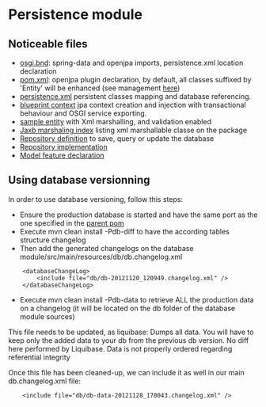 # Persistence module

## Noticeable files

* [osgi.bnd](https://github.com/OsgiliathEnterprise/net.osgiliath.parent/blob/master/net.osgiliath.samples/net.osgiliath.hello/net.osgiliath.hello.model/net.osgiliath.hello.model.jpa/osgi.bnd): spring-data and openjpa imports, persistence.xml location declaration
* [pom.xml](https://github.com/OsgiliathEnterprise/net.osgiliath.parent/blob/master/net.osgiliath.samples/net.osgiliath.hello/net.osgiliath.hello.model/net.osgiliath.hello.model.jpa/pom.xml): openjpa plugin declaration, by default, all classes suffixed by 'Entity' will be enhanced (see management [here](https://github.com/OsgiliathEnterprise/net.osgiliath.parent/blob/master/net.osgiliath.poms/net.osgiliath.pom.repositories/net.osgiliath.pom.reporting/net.osgiliath.pom.plugins/pom.xml))
* [persistence.xml](https://github.com/OsgiliathEnterprise/net.osgiliath.parent/blob/master/net.osgiliath.samples/net.osgiliath.hello/net.osgiliath.hello.model/net.osgiliath.hello.model.jpa/src/main/resources/META-INF/persistence.xml) persistent classes mapping and database referencing.
* [blueprint context](https://github.com/OsgiliathEnterprise/net.osgiliath.parent/blob/master/net.osgiliath.samples/net.osgiliath.hello/net.osgiliath.hello.model/net.osgiliath.hello.model.jpa/src/main/resources/OSGI-INF/blueprint/model.osgi-context.xml) jpa context creation and injection with transactional behaviour and OSGI service exporting.
* [sample entity](https://github.com/OsgiliathEnterprise/net.osgiliath.parent/blob/master/net.osgiliath.samples/net.osgiliath.hello/net.osgiliath.hello.model/net.osgiliath.hello.model.jpa/src/main/java/net/osgiliath/hello/model/jpa/model/HelloEntity.java) with Xml marshalling, and validation enabled
* [Jaxb marshaling index](https://github.com/OsgiliathEnterprise/net.osgiliath.parent/blob/master/net.osgiliath.samples/net.osgiliath.hello/net.osgiliath.hello.model/net.osgiliath.hello.model.jpa/src/main/java/net/osgiliath/hello/model/jpa/model/jaxb.index) listing xml marshallable classe on the package
* [Repository definition](https://github.com/OsgiliathEnterprise/net.osgiliath.parent/blob/master/net.osgiliath.samples/net.osgiliath.hello/net.osgiliath.hello.model/net.osgiliath.hello.model.jpa/src/main/java/net/osgiliath/hello/model/jpa/repository/HelloObjectRepository.java) to save, query or update the database
* [Repository implementation](https://github.com/OsgiliathEnterprise/net.osgiliath.parent/blob/master/net.osgiliath.samples/net.osgiliath.hello/net.osgiliath.hello.model/net.osgiliath.hello.model.jpa/src/main/java/net/osgiliath/hello/model/jpa/repository/impl/HelloObjectJpaRepository.java)
* [Model feature declaration](https://github.com/OsgiliathEnterprise/net.osgiliath.parent/blob/master/net.osgiliath.samples/net.osgiliath.hello/net.osgiliath.hello.features/src/main/resources/net.osgiliath.hello.features.xml)

## Using database versionning

In order to use database versioning, follow this steps:
* Ensure the production database is started and have the same port as the one specified in the [parent pom](https://github.com/OsgiliathEnterprise/net.osgiliath.parent/blob/master/net.osgiliath.samples/net.osgiliath.hello/net.osgiliath.hello.model/pom.xml)
* Execute mvn clean install -Pdb-diff to have the according tables structure changelog
* Then add the generated changelogs on the database module/src/main/resources/db/db.changelog.xml
```
    <databaseChangeLog>
        <include file="db/db-20121120_120949.changelog.xml" />
    </databaseChangeLog>
```  
* Execute mvn clean install -Pdb-data to retrieve ALL the production data on a changelog (it will be located on the db folder of the database module sources)

This file needs to be updated, as liquibase:
Dumps all data. You will have to keep only the added data to your db from the previous db version. No diff here performed by Liquibase.
Data is not properly ordered regarding referential integrity

Once this file has been cleaned-up, we can include it as well in our main db.changelog.xml file:
```
    <include file="db/db-data-20121128_170043.changelog.xml" />
```

